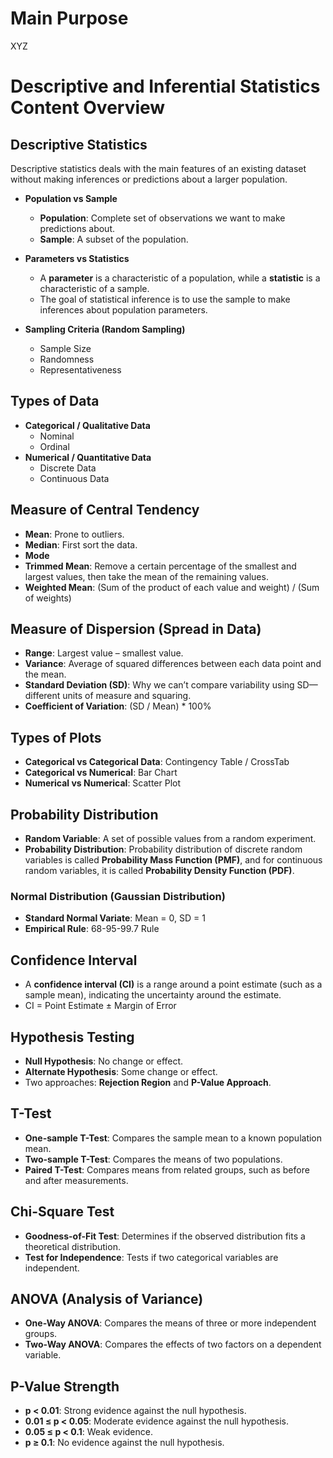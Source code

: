 # Main Purpose  

XYZ

# Descriptive and Inferential Statistics Content Overview

## Descriptive Statistics
Descriptive statistics deals with the main features of an existing dataset without making inferences or predictions about a larger population.

- **Population vs Sample**
  - **Population**: Complete set of observations we want to make predictions about.
  - **Sample**: A subset of the population.

- **Parameters vs Statistics**
  - A **parameter** is a characteristic of a population, while a **statistic** is a characteristic of a sample.
  - The goal of statistical inference is to use the sample to make inferences about population parameters.

- **Sampling Criteria (Random Sampling)**
  - Sample Size
  - Randomness
  - Representativeness

## Types of Data
- **Categorical / Qualitative Data**
  - Nominal
  - Ordinal
- **Numerical / Quantitative Data**
  - Discrete Data
  - Continuous Data

## Measure of Central Tendency
- **Mean**: Prone to outliers.
- **Median**: First sort the data.
- **Mode**
- **Trimmed Mean**: Remove a certain percentage of the smallest and largest values, then take the mean of the remaining values.
- **Weighted Mean**: (Sum of the product of each value and weight) / (Sum of weights)

## Measure of Dispersion (Spread in Data)
- **Range**: Largest value – smallest value.
- **Variance**: Average of squared differences between each data point and the mean.
- **Standard Deviation (SD)**: Why we can’t compare variability using SD—different units of measure and squaring.
- **Coefficient of Variation**: (SD / Mean) * 100%

## Types of Plots
- **Categorical vs Categorical Data**: Contingency Table / CrossTab
- **Categorical vs Numerical**: Bar Chart
- **Numerical vs Numerical**: Scatter Plot

## Probability Distribution
- **Random Variable**: A set of possible values from a random experiment.
- **Probability Distribution**: Probability distribution of discrete random variables is called **Probability Mass Function (PMF)**, and for continuous random variables, it is called **Probability Density Function (PDF)**.

### Normal Distribution (Gaussian Distribution)
- **Standard Normal Variate**: Mean = 0, SD = 1
- **Empirical Rule**: 68-95-99.7 Rule

## Confidence Interval
- A **confidence interval (CI)** is a range around a point estimate (such as a sample mean), indicating the uncertainty around the estimate.
- CI = Point Estimate ± Margin of Error

## Hypothesis Testing
- **Null Hypothesis**: No change or effect.
- **Alternate Hypothesis**: Some change or effect.
- Two approaches: **Rejection Region** and **P-Value Approach**.

## T-Test
- **One-sample T-Test**: Compares the sample mean to a known population mean.
- **Two-sample T-Test**: Compares the means of two populations.
- **Paired T-Test**: Compares means from related groups, such as before and after measurements.

## Chi-Square Test
- **Goodness-of-Fit Test**: Determines if the observed distribution fits a theoretical distribution.
- **Test for Independence**: Tests if two categorical variables are independent.

## ANOVA (Analysis of Variance)
- **One-Way ANOVA**: Compares the means of three or more independent groups.
- **Two-Way ANOVA**: Compares the effects of two factors on a dependent variable.

## P-Value Strength
- **p < 0.01**: Strong evidence against the null hypothesis.
- **0.01 ≤ p < 0.05**: Moderate evidence against the null hypothesis.
- **0.05 ≤ p < 0.1**: Weak evidence.
- **p ≥ 0.1**: No evidence against the null hypothesis.

